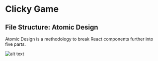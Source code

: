 # Clicky Game

## File Structure: Atomic Design

Atomic Design is a methodology to break React components further into five parts. 

![alt text](http://atomicdesign.bradfrost.com/images/content/atomic-design-process.png)
